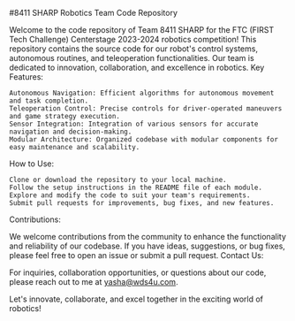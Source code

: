 #8411 SHARP Robotics Team Code Repository

Welcome to the code repository of Team 8411 SHARP for the FTC (FIRST Tech Challenge) Centerstage 2023-2024 robotics competition! This repository contains the source code for our robot's control systems, autonomous routines, and teleoperation functionalities. Our team is dedicated to innovation, collaboration, and excellence in robotics.
Key Features:

    Autonomous Navigation: Efficient algorithms for autonomous movement and task completion.
    Teleoperation Control: Precise controls for driver-operated maneuvers and game strategy execution.
    Sensor Integration: Integration of various sensors for accurate navigation and decision-making.
    Modular Architecture: Organized codebase with modular components for easy maintenance and scalability.

How to Use:

    Clone or download the repository to your local machine.
    Follow the setup instructions in the README file of each module.
    Explore and modify the code to suit your team's requirements.
    Submit pull requests for improvements, bug fixes, and new features.

Contributions:

We welcome contributions from the community to enhance the functionality and reliability of our codebase. If you have ideas, suggestions, or bug fixes, please feel free to open an issue or submit a pull request.
Contact Us:

For inquiries, collaboration opportunities, or questions about our code, please reach out to me at yasha@wds4u.com.

Let's innovate, collaborate, and excel together in the exciting world of robotics!
